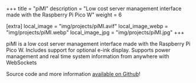 +++
title = "piMI"
description = "Low cost server management interface made with the Raspberry Pi Pico W"
weight = 6

[extra]
local_image = "img/projects/piMI.avif"
local_image_webp = "img/projects/piMI.webp"
local_image_jpg = "img/projects/piMI.jpg"
+++

piMI is a low cost server management interface made with the Raspberry Pi Pico W. Includes support for optional e-ink display. Supports power management and real time system information from anywhere with WebSockets

Source code and more information [available on Github](https://github.com/blaine-t/piMI)!
